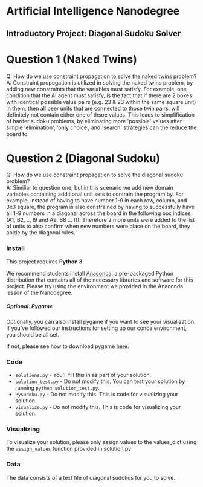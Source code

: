 # Artificial Intelligence Nanodegree
## Introductory Project: Diagonal Sudoku Solver

# Question 1 (Naked Twins)
Q: How do we use constraint propagation to solve the naked twins problem?  
A: Constraint propogation is utilized in solving the naked twins problem, by adding new constraints that the variables must satisfy. For example, one condition that the AI agent must satisfy, is the fact that if there are 2 boxes with identical possible value pairs (e.g. 23 & 23 within the same square unit) in them, then all peer units that are connected to those twin pairs, will definitely not contain either one of thsoe values. This leads to simplification of harder sudoku problems, by eliminating more 'possible' values after simple 'elimination', 'only choice', and 'search' strategies can the reduce the board to.

# Question 2 (Diagonal Sudoku)
Q: How do we use constraint propagation to solve the diagonal sudoku problem?  
A: Similiar to question one, but in this scenario we add new domain variables containing additional unit sets to contrain the program by. For example, instead of having to have number 1-9 in each row, column, and 3x3 square, the program is also constrained by having to successfully have all 1-9 numbers in a diagonal across the board in the following box indices (A1, B2, .., I9 and A9, B8 .., I1). Therefore 2 more units were added to the list of units to also confirm when new numbers were place on the board, they abide by the diagonal rules.

### Install

This project requires **Python 3**.

We recommend students install [Anaconda](https://www.continuum.io/downloads), a pre-packaged Python distribution that contains all of the necessary libraries and software for this project. 
Please try using the environment we provided in the Anaconda lesson of the Nanodegree.

##### Optional: Pygame

Optionally, you can also install pygame if you want to see your visualization. If you've followed our instructions for setting up our conda environment, you should be all set.

If not, please see how to download pygame [here](http://www.pygame.org/download.shtml).

### Code

* `solutions.py` - You'll fill this in as part of your solution.
* `solution_test.py` - Do not modify this. You can test your solution by running `python solution_test.py`.
* `PySudoku.py` - Do not modify this. This is code for visualizing your solution.
* `visualize.py` - Do not modify this. This is code for visualizing your solution.

### Visualizing

To visualize your solution, please only assign values to the values_dict using the ```assign_values``` function provided in solution.py

### Data

The data consists of a text file of diagonal sudokus for you to solve.
